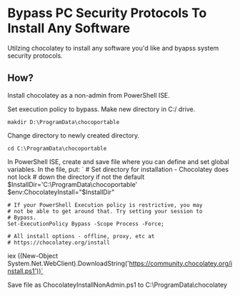 # Bypass PC Security Protocols To Install Any Software 
Utilzing chocolatey to install any software you'd like and byapss system security protocols.

## How?
Install chocolatey as a non-admin from PowerShell ISE.

Set execution policy to bypass.
Make new directory in C:/ drive.

`makdir D:\ProgramData\chocoportable`

Change directory to newly created directory.

`cd C:\ProgramData\chocoportable`

In PowerShell ISE, create and save file where you can define and set global variables. In the file, put:
  `	# Set directory for installation - Chocolatey does not lock
	# down the directory if not the default
	$InstallDir='C:\ProgramData\chocoportable'
	$env:ChocolateyInstall="$InstallDir"
	
	# If your PowerShell Execution policy is restrictive, you may
	# not be able to get around that. Try setting your session to
	# Bypass.
	Set-ExecutionPolicy Bypass -Scope Process -Force;
	
	# All install options - offline, proxy, etc at
	# https://chocolatey.org/install 
  iex ((New-Object System.Net.WebClient).DownloadString('https://community.chocolatey.org/install.ps1'))`
  
Save file as 
ChocolateyInstallNonAdmin.ps1 to C:\ProgramData\chocolatey

